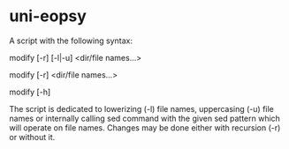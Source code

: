 # uni-eopsy

A script with the following syntax:

  modify [-r] [-l|-u] <dir/file names...>
  
  modify [-r] <sed pattern> <dir/file names...>
  
  modify [-h]
  
The script is dedicated to lowerizing (-l) file names, 
uppercasing (-u) file names or internally calling sed command with the given sed pattern which will operate on file names. 
Changes may be done either with recursion (-r) or without it.
